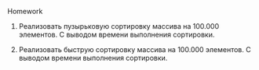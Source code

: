 Homework 

1. Реализовать пузырьковую сортировку массива на 100.000 элементов.
С выводом времени выполнения сортировки.

2. Реализовать быструю сортировку массива на 100.000 элементов.
С выводом времени выполнения сортировки.